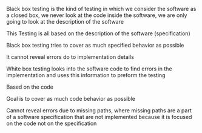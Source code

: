 Black box testing is the kind of testing in which we consider the software as a closed box, we never look at the code inside the software, we are only going to look at the description of the software

This Testing is all based on the description of the software (specification)

Black box testing tries to cover as much specified behavior as possible

It cannot reveal errors do to implementation details



White box testing looks into the software code to find errors in the implementation and uses this information to preform the testing

Based on the code

Goal is to cover as much code behavior as possible

Cannot reveal errors due to missing paths, where missing paths are a part of a software specification that are not implemented because it is focused on the code not on the specification